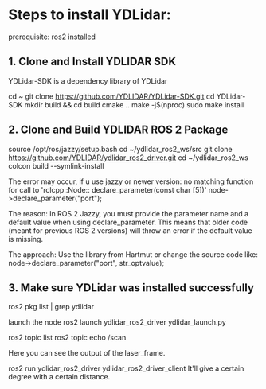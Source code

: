 # Steps to install YDLidar:
prerequisite: ros2 installed

## 1. Clone and Install YDLIDAR SDK
YDLidar-SDK is a dependency library of YDLidar

cd ~
git clone https://github.com/YDLIDAR/YDLidar-SDK.git
cd YDLidar-SDK
mkdir build && cd build
cmake ..
make -j$(nproc)
sudo make install

## 2. Clone and Build YDLIDAR ROS 2 Package

source /opt/ros/jazzy/setup.bash
cd ~/ydlidar_ros2_ws/src
git clone https://github.com/YDLIDAR/ydlidar_ros2_driver.git
cd ~/ydlidar_ros2_ws
colcon build --symlink-install

The error may occur, if u use jazzy or newer version: 
no matching function for call to 'rclcpp::Node:: declare_parameter(const char [5])' node->declare_parameter("port");

The reason:
In ROS 2 Jazzy, you must provide the parameter name and a default value when using declare_parameter. This means that older code (meant for previous ROS 2 versions) will throw an error if the default value is missing.

The approach:
Use the library from Hartmut or change the source code like:
node->declare_parameter("port", str_optvalue);

## 3. Make sure YDLidar was installed successfully
ros2 pkg list | grep ydlidar

launch the node
ros2 launch ydlidar_ros2_driver ydlidar_launch.py

ros2 topic list
ros2 topic echo /scan

Here you can see the output of the laser_frame.

ros2 run ydlidar_ros2_driver ydlidar_ros2_driver_client
It'll give a certain degree with a certain distance.
